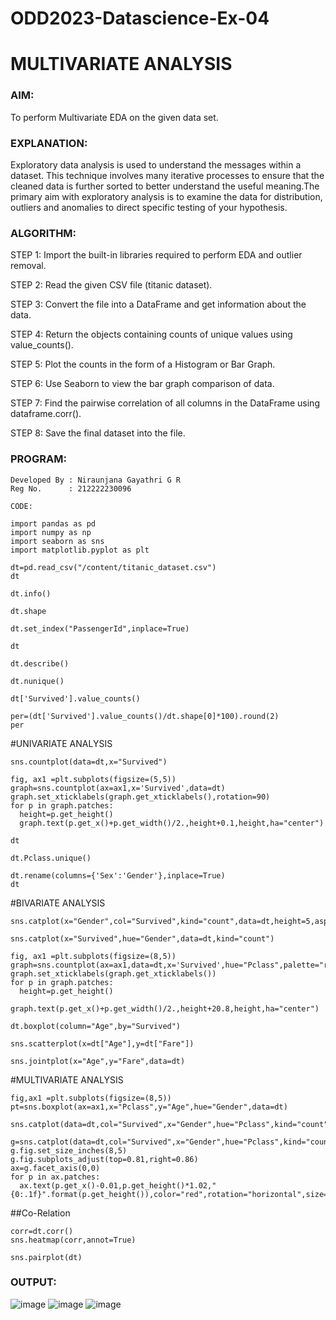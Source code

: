 # ODD2023-Datascience-Ex-04

# MULTIVARIATE ANALYSIS
### AIM:
To perform Multivariate EDA on the given data set.

### EXPLANATION:
Exploratory data analysis is used to understand the messages within a dataset. This technique involves many iterative processes to ensure that the cleaned data is further sorted to better understand the useful meaning.The primary aim with exploratory analysis is to examine the data for distribution, outliers and anomalies to direct specific testing of your hypothesis.

### ALGORITHM:
STEP 1:
Import the built-in libraries required to perform EDA and outlier removal.

STEP 2:
Read the given CSV file (titanic dataset).

STEP 3:
Convert the file into a DataFrame and get information about the data.

STEP 4:
Return the objects containing counts of unique values using value_counts().

STEP 5:
Plot the counts in the form of a Histogram or Bar Graph.

STEP 6:
Use Seaborn to view the bar graph comparison of data.

STEP 7:
Find the pairwise correlation of all columns in the DataFrame using dataframe.corr().

STEP 8:
Save the final dataset into the file.

### PROGRAM:
```
Developed By : Niraunjana Gayathri G R
Reg No.      : 212222230096
```
```
CODE:
```
```
import pandas as pd
import numpy as np
import seaborn as sns
import matplotlib.pyplot as plt

dt=pd.read_csv("/content/titanic_dataset.csv")
dt

dt.info()

dt.shape

dt.set_index("PassengerId",inplace=True)

dt

dt.describe()

dt.nunique()

dt['Survived'].value_counts()

per=(dt['Survived'].value_counts()/dt.shape[0]*100).round(2)
per
```

#UNIVARIATE ANALYSIS
```
sns.countplot(data=dt,x="Survived")

fig, ax1 =plt.subplots(figsize=(5,5))
graph=sns.countplot(ax=ax1,x='Survived',data=dt)
graph.set_xticklabels(graph.get_xticklabels(),rotation=90)
for p in graph.patches:
  height=p.get_height()
  graph.text(p.get_x()+p.get_width()/2.,height+0.1,height,ha="center")

dt

dt.Pclass.unique()

dt.rename(columns={'Sex':'Gender'},inplace=True)
dt
```
#BIVARIATE ANALYSIS
```
sns.catplot(x="Gender",col="Survived",kind="count",data=dt,height=5,aspect=.7)

sns.catplot(x="Survived",hue="Gender",data=dt,kind="count")

fig, ax1 =plt.subplots(figsize=(8,5))
graph=sns.countplot(ax=ax1,data=dt,x='Survived',hue="Pclass",palette="rainbow")
graph.set_xticklabels(graph.get_xticklabels())
for p in graph.patches:
  height=p.get_height()
  graph.text(p.get_x()+p.get_width()/2.,height+20.8,height,ha="center")

dt.boxplot(column="Age",by="Survived")

sns.scatterplot(x=dt["Age"],y=dt["Fare"])

sns.jointplot(x="Age",y="Fare",data=dt)
```
#MULTIVARIATE ANALYSIS
```
fig,ax1 =plt.subplots(figsize=(8,5))
pt=sns.boxplot(ax=ax1,x="Pclass",y="Age",hue="Gender",data=dt)

sns.catplot(data=dt,col="Survived",x="Gender",hue="Pclass",kind="count")

g=sns.catplot(data=dt,col="Survived",x="Gender",hue="Pclass",kind="count",legend=True)
g.fig.set_size_inches(8,5)
g.fig.subplots_adjust(top=0.81,right=0.86)
ax=g.facet_axis(0,0)
for p in ax.patches:
  ax.text(p.get_x()-0.01,p.get_height()*1.02,"{0:.1f}".format(p.get_height()),color="red",rotation="horizontal",size="small")
```
##Co-Relation
```
corr=dt.corr()
sns.heatmap(corr,annot=True)

sns.pairplot(dt)
```
### OUTPUT:
![image](https://github.com/niraunjana/ODD2023-Datascience-Ex-04/assets/119395610/b88542f0-65bc-4f87-ac01-d683b23e6fb3)
![image](https://github.com/niraunjana/ODD2023-Datascience-Ex-04/assets/119395610/0f54a20f-6735-4866-85c7-7d9905d7e632)
![image](https://github.com/niraunjana/ODD2023-Datascience-Ex-04/assets/119395610/d38b26a7-4135-462f-b0a6-eaf9e069e2a6)
